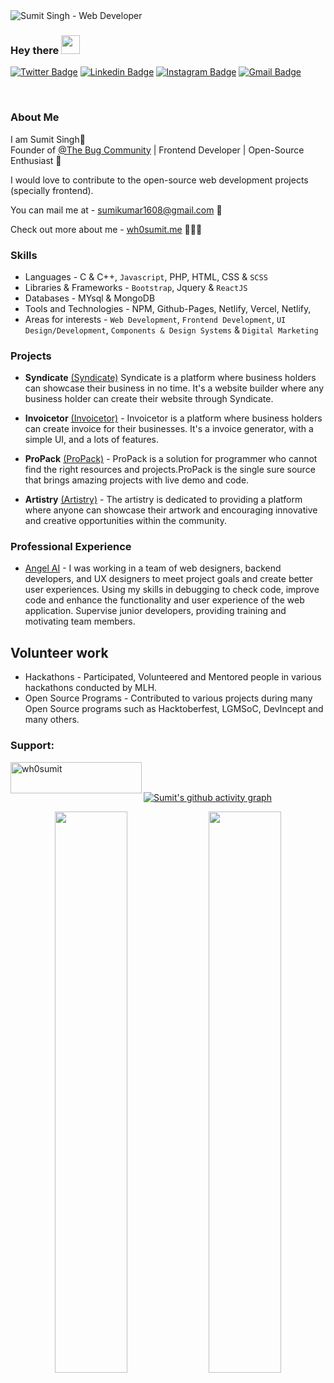 <img src="https://raw.githubusercontent.com/halfrost/halfrost/master/icons/header_.png" alt="Sumit Singh - Web Developer">

### Hey there <img src="https://raw.githubusercontent.com/aemmadi/aemmadi/master/wave.gif" width="30px">

[![Twitter Badge](https://img.shields.io/badge/-wh0sumit-blue?style=flat-square&logo=Twitter&logoColor=white&link=https://www.twitter.com/wh0sumit/)](https://www.twitter.com/wh0sumit/)
[![Linkedin Badge](https://img.shields.io/badge/-wh0sumit-blue?style=flat-square&logo=Linkedin&logoColor=white&link=https://www.linkedin.com/in/wh0sumit/)](https://www.linkedin.com/in/wh0sumit/)
[![Instagram Badge](https://img.shields.io/badge/-wh0sumiit-purple?style=flat-square&logo=instagram&logoColor=white&link=https://instagram.com/wh0sumiit/)](https://www.instagram.com/wh0sumiit/)
[![Gmail Badge](https://img.shields.io/badge/-sumikumar1608@gmail.com-c14438?style=flat-square&logo=Gmail&logoColor=white&link=mailto:wh0sumit@gmail.com)](mailto:wh0sumit@gmail.com)

<br>

### About Me


I am Sumit Singh👋 <br>
Founder of [@The Bug Community](thebugcommunity.in) | Frontend Developer | Open-Source Enthusiast 💜

I would love to contribute to the open-source web development projects (specially frontend).

You can mail me at - sumikumar1608@gmail.com 💌

Check out more about me - [wh0sumit.me](https://wh0sumit.me) 👨🏻‍🚀

### Skills

- Languages - C & C++, `Javascript`, PHP, HTML, CSS & `SCSS`
- Libraries & Frameworks - `Bootstrap`, Jquery & `ReactJS`
- Databases - MYsql & MongoDB
- Tools and Technologies - NPM, Github-Pages, Netlify, Vercel, Netlify,
- Areas for interests - `Web Development`, `Frontend Development`, `UI Design/Development`, `Components & Design Systems` & `Digital Marketing`

### Projects

- **Syndicate** [(Syndicate)](https://www.github.com/SyndicateHQ/syndicate) Syndicate is a platform where business holders can showcase their business in no time. It's a website builder where any business holder can create their website through Syndicate.

- **Invoicetor** [(Invoicetor)](https://www.github.com/SyndicateHQ/Invoicetor) - Invoicetor is a platform where business holders can create invoice for their businesses. It's a invoice generator, with a simple UI, and a lots of features.

- **ProPack** [(ProPack)](https://www.github.com/wh0sumit/propack) - ProPack is a solution for programmer who cannot find the right resources and projects.ProPack is the single sure source that brings amazing projects with live demo and code.

- **Artistry** [(Artistry)](https://www.github.com/wh0sumit/artistry) - The artistry is dedicated to providing a platform where anyone can showcase their artwork and encouraging innovative and creative opportunities within the community.

### Professional Experience

- [Angel AI](https://www.linkedin.com/company/angel-ai/) - I was working in a team of web designers, backend developers, and UX designers to meet project goals and create better user experiences. Using my skills in debugging to check code, improve code and enhance the functionality and user experience of the web application. Supervise junior developers, providing training and motivating team members.


<!-- <img align="right" alt="GIF" src="Dino.gif" width = "500" height="180">
<br>

- 🌱 I’m currently learning **ReactJs**

- 💬 Ask me about **Frontend Development & Digital Marketing**

- ⚡ Fun fact **Tea is love <3**

<br>
<br> -->

## Volunteer work

- Hackathons - Participated, Volunteered and Mentored people in various hackathons conducted by MLH.
- Open Source Programs - Contributed to various projects during many Open Source programs such as Hacktoberfest, LGMSoC, DevIncept and many others.


<h3 align="left">Support:</h3>
<p><a href="https://www.buymeacoffee.com/wh0sumit"> <img align="left" src="https://cdn.buymeacoffee.com/buttons/v2/default-yellow.png" height="50" width="210" alt="wh0sumit" /></a></p>

<br><br>

[![Sumit's github activity graph](https://activity-graph.herokuapp.com/graph?username=wh0sumit&theme=xcode)](https://git.io/wh0sumit)

<p align="center">
	
  <img width="48%" src="https://github-readme-stats.vercel.app/api?username=wh0sumit&show_icons=true&theme=tokyonight" />
  <img width="48%" src="https://github-readme-streak-stats.herokuapp.com/?user=wh0sumit&theme=tokyonight" />
</p>
